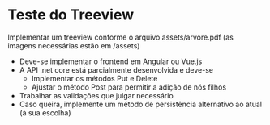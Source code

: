 # Teste do Treeview

Implementar um treeview conforme o arquivo assets/arvore.pdf (as imagens necessárias estão em /assets)

- Deve-se implementar o frontend em Angular ou Vue.js
- A API .net core está parcialmente desenvolvida e deve-se
  - Implementar os métodos Put e Delete
  - Ajustar o método Post para permitir a adição de nós filhos
- Trabalhar as validações que julgar necessário
- Caso queira, implemente um método de persistência alternativo ao atual (à sua escolha)